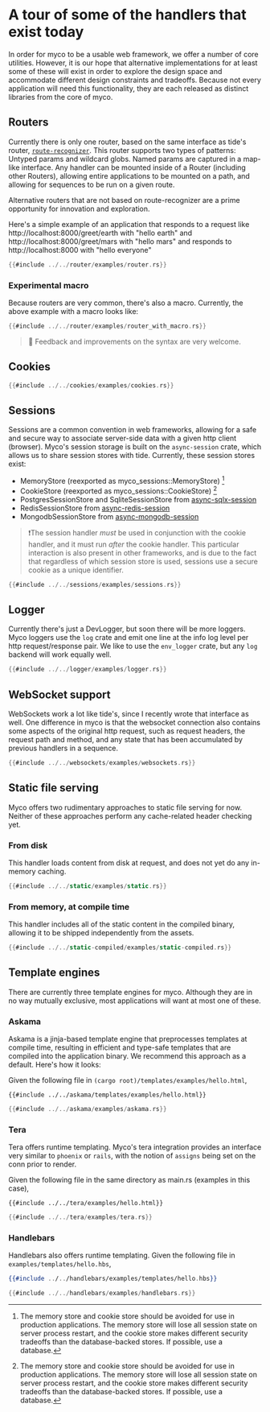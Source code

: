 # A tour of some of the handlers that exist today

In order for myco to be a usable web framework, we offer a number of
core utilities. However, it is our hope that alternative
implementations for at least some of these will exist in order to
explore the design space and accommodate different design constraints
and tradeoffs. Because not every application will need this
functionality, they are each released as distinct libraries from the
core of myco.

## Routers

Currently there is only one router, based on the same interface as
tide's router,
[`route-recognizer`](https://github.com/http-rs/route-recognizer). This
router supports two types of patterns: Untyped params and wildcard
globs. Named params are captured in a map-like interface. Any handler
can be mounted inside of a Router (including other Routers), allowing
entire applications to be mounted on a path, and allowing for
sequences to be run on a given route.

Alternative routers that are not based on route-recognizer are a prime
opportunity for innovation and exploration.

Here's a simple example of an application that responds to a request
like http://localhost:8000/greet/earth with "hello earth" and
http://localhost:8000/greet/mars with "hello mars" and responds to
http://localhost:8000 with "hello everyone"

```rust
{{#include ../../router/examples/router.rs}}
```

### Experimental macro

Because routers are very common, there's also a macro. Currently, the above example with a macro looks like:

```rust
{{#include ../../router/examples/router_with_macro.rs}}
```

> 🚧 Feedback and improvements on the syntax are very welcome.

## Cookies

```rust
{{#include ../../cookies/examples/cookies.rs}}
```

## Sessions

Sessions are a common convention in web frameworks, allowing for a
safe and secure way to associate server-side data with a given http
client (browser). Myco's session storage is built on the
`async-session` crate, which allows us to share session stores with
tide. Currently, these session stores exist:

* MemoryStore (reexported as myco_sessions::MemoryStore) [^1]
* CookieStore (reexported as myco_sessions::CookieStore) [^1]
* PostgresSessionStore and SqliteSessionStore from [async-sqlx-session](https://github.com/jbr/async-sqlx-session)
* RedisSessionStore from [async-redis-session](https://github.com/jbr/async-redis-session)
* MongodbSessionStore from [async-mongodb-session](https://github.com/http-rs/async-mongodb-session)

[^1]: The memory store and cookie store should be avoided for use in
    production applications. The memory store will lose all session
    state on server process restart, and the cookie store makes
    different security tradeoffs than the database-backed stores. If
    possible, use a database.

> ❗The session handler _must_ be used in conjunction with the cookie
> handler, and it must run _after_ the cookie handler. This particular
> interaction is also present in other frameworks, and is due to the
> fact that regardless of which session store is used, sessions use a
> secure cookie as a unique identifier.

```rust
{{#include ../../sessions/examples/sessions.rs}}
```

## Logger

Currently there's just a DevLogger, but soon there will be more
loggers. Myco loggers use the `log` crate and emit one line at the
info log level per http request/response pair. We like to use the
`env_logger` crate, but any `log` backend will work equally well.

```rust
{{#include ../../logger/examples/logger.rs}}
```

## WebSocket support

WebSockets work a lot like tide's, since I recently wrote that
interface as well. One difference in myco is that the websocket
connection also contains some aspects of the original http request,
such as request headers, the request path and method, and any state
that has been accumulated by previous handlers in a sequence.

```rust
{{#include ../../websockets/examples/websockets.rs}}
```

## Static file serving

Myco offers two rudimentary approaches to static file serving for now. Neither of these approaches perform any cache-related header checking yet.

### From disk
This handler loads content from disk at request, and does not yet do any in-memory caching.

```rust
{{#include ../../static/examples/static.rs}}
```

### From memory, at compile time
This handler includes all of the static content in the compiled binary, allowing it to be shipped independently from the assets.

```rust
{{#include ../../static-compiled/examples/static-compiled.rs}}
```

## Template engines

There are currently three template engines for myco. Although they are in no way mutually exclusive, most applications will want at most one of these.

### Askama

Askama is a jinja-based template engine that preprocesses templates at
compile time, resulting in efficient and type-safe templates that are
compiled into the application binary. We recommend this approach as a
default. Here's how it looks:

Given the following file in `(cargo root)/templates/examples/hello.html`,
```django
{{#include ../../askama/templates/examples/hello.html}}
```

```rust
{{#include ../../askama/examples/askama.rs}}
```

### Tera

Tera offers runtime templating. Myco's tera integration provides an interface very similar to `phoenix` or `rails`, with the notion of `assigns` being set on the conn prior to render.


Given the following file in the same directory as main.rs (examples in this case),
```django
{{#include ../../tera/examples/hello.html}}
```

```rust
{{#include ../../tera/examples/tera.rs}}
```

### Handlebars

Handlebars also offers runtime templating. Given the following file in `examples/templates/hello.hbs`,

```handlebars
{{#include ../../handlebars/examples/templates/hello.hbs}}
```

```rust
{{#include ../../handlebars/examples/handlebars.rs}}
```
